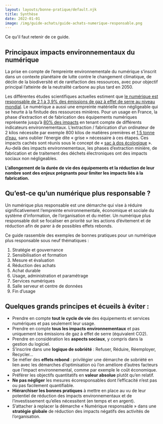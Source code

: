 ```yaml
---
layout: layouts/bonne-pratique/default.njk
title: Synthèse
date: 2022-01-01
image: /img/guide-achats/guide-achats-numerique-responsable.png
---
```


Ce qu'il faut retenir de ce guide.

## Principaux impacts environnementaux du numérique

La prise en compte de l’empreinte environnementale du numérique s’inscrit dans un contexte planétaire de lutte contre le changement climatique, de déclin de la biodiversité et de raréfaction des ressources, avec pour objectif principal l’atteinte de la neutralité carbone au plus tard en 2050.

Les différentes études scientifiques actuelles estiment que [le numérique est responsable de 2,1 à 3,9% des émissions de gaz à effet de serre au niveau mondial](https://www.sciencedirect.com/science/article/pii/S2666389921001884). Le numérique a aussi une empreinte matérielle non négligeable qui se heurte à la finitude des ressources minières. Pour un usage en France, la phase d’extraction et de fabrication des équipements numériques représente jusqu’à [80% des impacts](https://www.greenit.fr/impacts-environnementaux-du-numerique-en-france/) en tenant compte de différents indicateurs environnementaux. L’extraction / fabrication d’un ordinateur de 2 kilos nécessite par exemple 800 kilos de matières premières et [1,5 tonne d’eau](https://presse.ademe.fr/2017/06/etre-ecolo-meme-au-bureau-ecolobureau.html), sans oublier l’énergie dite « grise » nécessaire à ces étapes. Ces impacts cachés sont réunis sous le concept de « [sac à dos écologique](https://www.ekopedia.fr/wiki/Sac_%C3%A0_dos_%C3%A9cologique) ». Au-delà des impacts environnementaux, les phases d’extraction minière, de fabrication et de traitement des déchets électroniques ont des impacts sociaux non négligeables.

<div class="fr-highlight">

**L’allongement de la durée de vie des équipements et la réduction de leur nombre sont des enjeux prégnants pour limiter les impacts liés à la fabrication.**

</div>

## Qu’est-ce qu’un numérique plus responsable ?

Un numérique plus responsable est une démarche qui vise à réduire significativement l’empreinte environnementale, économique et sociale du système d’information, de l’organisation et du métier. Un numérique plus responsable doit se focaliser en priorité sur les actions d’évitement et de réduction afin de parer à de possibles effets rebonds. 

Ce guide rassemble des exemples de bonnes pratiques pour un numérique plus responsable sous neuf thématiques : 

1. Stratégie et gouvernance
2. Sensibilisation et formation
3. Mesure et évaluation
4. Réduction des achats
5. Achat durable
6. Usage, administration et paramétrage
7. Services numériques
8. Salle serveur et centre de données
9. Fin d’usage

## Quelques grands principes et écueils à éviter :

* Prendre en compte **tout le cycle de vie** des équipements et services numériques et pas seulement leur usage.
* Prendre en compte **tous les impacts environnementaux** et pas uniquement les émissions de gaz à effet de serre (équivalent CO2).
* Prendre en considération les **aspects sociaux**, y compris dans la gestion du logiciel.
* S’inscrire dans une **logique de sobriété** : Refuser, Réduire, Réemployer, Recycler…
* Se méfier des **effets rebond** : privilégier une démarche de sobriété en lien avec les démarches d’optimisation où l’on améliore d’autres facteurs que l’impact environnemental, comme par exemple le coût économique.
* Préférer les objectifs quantitatifs en **valeur absolue** plutôt qu’en relatif.
* **Ne pas négliger** les mesures écoresponsables dont l’efficacité n’est pas ou pas facilement quantifiable.
* **Hiérarchiser les bonnes pratiques** à mettre en place au vu de leur potentiel de réduction des impacts environnementaux et de l’investissement qu’elles nécessitent (en temps et en argent). 
* S’attacher à replacer la démarche « Numérique responsable » dans une **stratégie globale** de réduction des impacts négatifs des activités de l’organisation.
